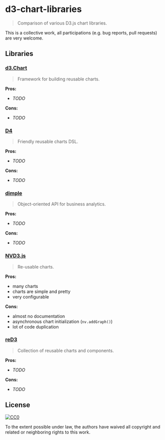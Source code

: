 # d3-chart-libraries

> Comparison of various D3.js chart libraries.

This is a collective work, all participations (e.g. bug reports, pull requests) are very welcome.

## Libraries

### [d3.Chart](http://misoproject.com/d3-chart/)

> Framework for building reusable charts.

**Pros:**
- *TODO*

**Cons:**
- *TODO*

### [D4](http://visible.io/)

> Friendly reusable charts DSL.

**Pros:**
- *TODO*

**Cons:**
- *TODO*

### [dimple](http://dimplejs.org/)

> Object-oriented API for business analytics.

**Pros:**
- *TODO*

**Cons:**
- *TODO*

### [NVD3.js](http://nvd3.org/)

> Re-usable charts.

**Pros:**
- many charts
- charts are simple and pretty
- very configurable

**Cons:**
- almost no documentation
- asynchronous chart initialization (`nv.addGraph()`)
- lot of code duplication

### [reD3](http://xibbit.github.io/reD3/)

> Collection of reusable charts and components.

**Pros:**
- *TODO*

**Cons:**
- *TODO*


## License

[![CC0](http://i.creativecommons.org/p/zero/1.0/88x31.png)](http://creativecommons.org/publicdomain/zero/1.0/)

To the extent possible under law, the authors have waived all copyright and related or neighboring rights to this work.
